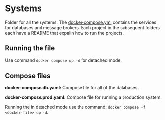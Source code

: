 # Systems
Folder for all the systems. The [docker-compose.yml](./docker-compose.yaml)
contains the services for databases and message brokers. Each project in the
subsequent folders each have a README that expalin how to run the projects.

## Running the file
Use command `docker compose up -d` for detached mode.

## Compose files
**docker-compose.db.yaml:** Compose file for all of the databases.

**docker-compose.prod.yaml:** Compose file for running a production system

Running the in detached mode use the command: `docker compose -f <docker-file> up -d`. 
